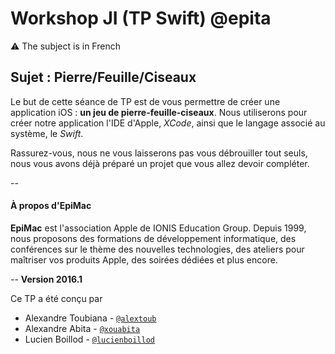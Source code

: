 # Workshop JI (TP Swift) @epita

:warning: The subject is in French

## Sujet : Pierre/Feuille/Ciseaux

Le but de cette séance de TP est de vous permettre de créer une application iOS : **un jeu de pierre-feuille-ciseaux**. Nous utiliserons pour créer notre application l'IDE d'Apple, *XCode*, ainsi que le langage associé au système, le *Swift*.

Rassurez-vous, nous ne vous laisserons pas vous débrouiller tout seuls, nous vous avons déjà préparé un projet que vous allez devoir compléter.

--
#### À propos d'EpiMac
**EpiMac** est l'association Apple de IONIS Education Group. Depuis 1999, nous proposons des formations de développement informatique, des conférences sur le thème des nouvelles technologies, des ateliers pour maîtriser vos produits Apple, des soirées dédiées et plus encore.

--
**Version 2016.1**

Ce TP a été conçu par

- Alexandre Toubiana - [``@alextoub``](https://github.com/alextoub)
- Alexandre Abita - [``@xouabita``](https://github.com/xouabita)
- Lucien Boillod - [``@lucienboillod``](https://github.com/lucienboillod)
